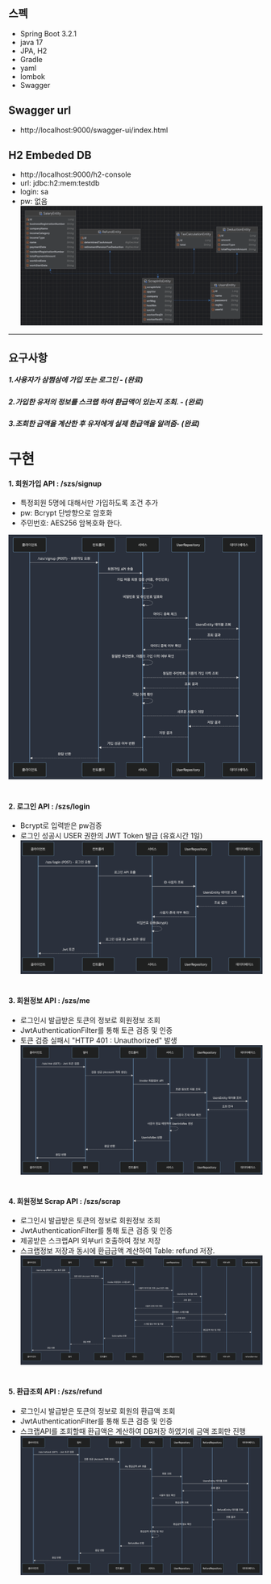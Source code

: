 ## 스펙
* Spring Boot 3.2.1
* java 17
* JPA, H2
* Gradle
* yaml
* lombok
* Swagger

## Swagger url
* http://localhost:9000/swagger-ui/index.html

## H2 Embeded DB
* http://localhost:9000/h2-console
* url: jdbc:h2:mem:testdb
* login: sa
* pw: 없음
![img.png](docs/db_img.png)

---

## 요구사항
##### 1.사용자가 삼쩜삼에 가입 또는 로그인 - (완료)
##### 2.가입한 유저의 정보를 스크랩 하여 환급액이 있는지 조회. - (완료)
##### 3.조회한 금액을 계산한 후 유저에게 실제 환급액을 알려줌- (완료)


#
#
# 구현
#### 1. 회원가입 API : /szs/signup
* 특정회원 5명에 대해서만 가입하도록 조건 추가
* pw: Bcrypt 단방향으로 암호화
* 주민번호: AES256 암복호화 한다.

![img.png](docs/img.png)

#
#
#### 2. 로그인 API : /szs/login
* Bcrypt로 입력받은 pw검증
* 로그인 성공시 USER 권한의 JWT Token 발급 (유효시간 1일)
![img.png](docs/img2.png)


#
#
#### 3. 회원정보 API : /szs/me
* 로그인시 발급받은 토큰의 정보로 회원정보 조회
* JwtAuthenticationFilter를 통해 토큰 검증 및 인증
* 토큰 검증 실패시 "HTTP 401 : Unauthorized" 발생
![img.png](docs/img3.png)



#
#
#### 4. 회원정보 Scrap API : /szs/scrap
* 로그인시 발급받은 토큰의 정보로 회원정보 조회
* JwtAuthenticationFilter를 통해 토큰 검증 및 인증
* 제공받은 스크랩API 외부url 호출하여 정보 저장
* 스크랩정보 저장과 동시에 환급금액 계산하여 Table: refund 저장. 
![img.png](docs/img4.png)



#
#
#### 5. 환급조회 API : /szs/refund
* 로그인시 발급받은 토큰의 정보로 회원의 환급액 조회
* JwtAuthenticationFilter를 통해 토큰 검증 및 인증
* 스크랩API를 조회할때 환급액은 계산하여 DB저장 하였기에 금액 조회만 진행
![img.png](docs/img5.png)


